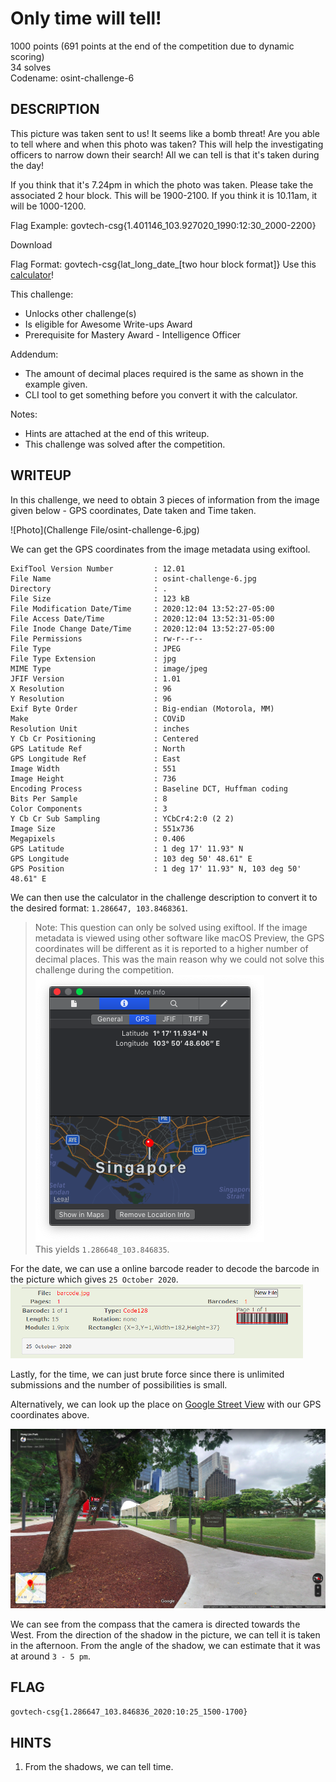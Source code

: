 # Only time will tell!
1000 points (691 points at the end of the competition due to dynamic scoring)<br>
34 solves<br>
Codename: osint-challenge-6

## DESCRIPTION

This picture was taken sent to us! It seems like a bomb threat! Are you able to tell where and when this photo was taken? This will help the investigating officers to narrow down their search! All we can tell is that it's taken during the day!

If you think that it's 7.24pm in which the photo was taken. Please take the associated 2 hour block. This will be 1900-2100. If you think it is 10.11am, it will be 1000-1200.

Flag Example: govtech-csg{1.401146_103.927020_1990:12:30_2000-2200}

Download

Flag Format: govtech-csg{lat_long_date_[two hour block format]}
Use this [calculator](https://www.pgc.umn.edu/apps/convert/)!

This challenge:
- Unlocks other challenge(s)
- Is eligible for Awesome Write-ups Award
- Prerequisite for Mastery Award - Intelligence Officer

Addendum:
- The amount of decimal places required is the same as shown in the example given.
- CLI tool to get something before you convert it with the calculator.

Notes:
- Hints are attached at the end of this writeup.
- This challenge was solved after the competition.

## WRITEUP
In this challenge, we need to obtain 3 pieces of information from the image given below - GPS coordinates, Date taken and Time taken.

![Photo](Challenge File/osint-challenge-6.jpg)


We can get the GPS coordinates from the image metadata using exiftool.
```
ExifTool Version Number         : 12.01
File Name                       : osint-challenge-6.jpg
Directory                       : .
File Size                       : 123 kB
File Modification Date/Time     : 2020:12:04 13:52:27-05:00
File Access Date/Time           : 2020:12:04 13:52:31-05:00
File Inode Change Date/Time     : 2020:12:04 13:52:27-05:00
File Permissions                : rw-r--r--
File Type                       : JPEG
File Type Extension             : jpg
MIME Type                       : image/jpeg
JFIF Version                    : 1.01
X Resolution                    : 96
Y Resolution                    : 96
Exif Byte Order                 : Big-endian (Motorola, MM)
Make                            : COViD
Resolution Unit                 : inches
Y Cb Cr Positioning             : Centered
GPS Latitude Ref                : North
GPS Longitude Ref               : East
Image Width                     : 551
Image Height                    : 736
Encoding Process                : Baseline DCT, Huffman coding
Bits Per Sample                 : 8
Color Components                : 3
Y Cb Cr Sub Sampling            : YCbCr4:2:0 (2 2)
Image Size                      : 551x736
Megapixels                      : 0.406
GPS Latitude                    : 1 deg 17' 11.93" N
GPS Longitude                   : 103 deg 50' 48.61" E
GPS Position                    : 1 deg 17' 11.93" N, 103 deg 50' 48.61" E
```

We can then use the calculator in the challenge description to convert it to the desired format: `1.286647, 103.8468361`.

> Note: This question can only be solved using exiftool. If the image metadata is viewed using other software like macOS Preview, the GPS coordinates will be different as it is reported to a higher number of decimal places. This was the main reason why we could not solve this challenge during the competition.<br>
> ![macOSPreview](Images/PreviewGPS.png) <br>
> This yields `1.286648_103.846835`.

For the date, we can use a online barcode reader to decode the barcode in the picture which gives `25 October 2020`.
![Barcode](Images/barcode.png)

Lastly, for the time, we can just brute force since there is unlimited submissions and the number of possibilities is small.

Alternatively, we can look up the place on [Google Street View](https://www.google.com.sg/maps/@1.2867278,103.846962,3a,75y,234.16h,90t/data=!3m8!1e1!3m6!1sAF1QipNFaCbOQTMBklFQZrNypbRJ2TquH0_wTiFhh7Dh!2e10!3e11!6shttps:%2F%2Flh5.googleusercontent.com%2Fp%2FAF1QipNFaCbOQTMBklFQZrNypbRJ2TquH0_wTiFhh7Dh%3Dw203-h100-k-no-pi4.669593-ya324.21057-ro0.5352531-fo100!7i5376!8i2688) with our GPS coordinates above.

![Google Street View](Images/StreetView.png)

We can see from the compass that the camera is directed towards the West. From the direction of the shadow in the picture, we can tell it is taken in the afternoon. From the angle of the shadow, we can estimate that it was at around `3 - 5 pm`.

## FLAG
`govtech-csg{1.286647_103.846836_2020:10:25_1500-1700}`

## HINTS
1. From the shadows, we can tell time.
